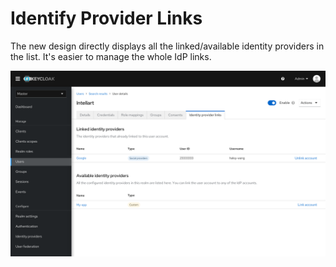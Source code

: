 # Identify Provider Links

The new design directly displays all the linked/available identity providers in the list. It's easier to manage the whole IdP links.

![IdPLinksPage](./images/idp-links1.png)
